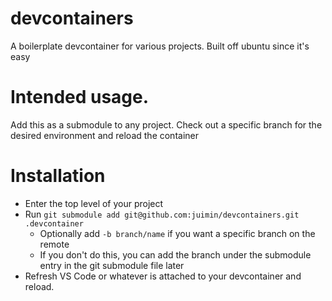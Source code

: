 # devcontainers

A boilerplate devcontainer for various projects. Built off ubuntu since it's easy

# Intended usage.

Add this as a submodule to any project. Check out a specific branch for the desired environment
and reload the container

# Installation

- Enter the top level of your project
- Run `git submodule add git@github.com:juimin/devcontainers.git .devcontainer`
    - Optionally add `-b branch/name` if you want a specific branch on the remote
    - If you don't do this, you can add the branch under the submodule entry in the git submodule file later
- Refresh VS Code or whatever is attached to your devcontainer and reload.